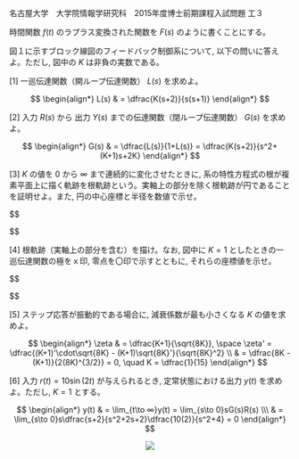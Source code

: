 名古屋大学　大学院情報学研究科　2015年度博士前期課程入試問題 工３

時間関数 $f(t)$ のラプラス変換された関数を $F(s)$ のように書くことにする。

図１に示すブロック線図のフィードバック制御系について, 以下の問いに答えよ。ただし, 図中の $K$ は非負の実数である。

\[1] 一巡伝達関数（開ループ伝達関数） $L(s)$ を求めよ。

$$
    \begin{align*}
        L(s) & = \dfrac{K(s+2)}{s(s+1)}
    \end{align*}
$$

\[2] 入力 $R(s)$ から 出力 $Y(s)$ までの伝達関数（閉ループ伝達関数） $G(s)$ を求めよ。

$$
    \begin{align*}
        G(s) & = \dfrac{L(s)}{1+L(s)} = \dfrac{K(s+2)}{s^2+(K+1)s+2K}
    \end{align*}
$$

\[3] $K$ の値を $0$ から ∞ まで連続的に変化させたときに, 系の特性方程式の根が複素平面上に描く軌跡を根軌跡という。実軸上の部分を除く根軌跡が円であることを証明せよ。また, 円の中心座標と半径を数値で示せ。

$$
    
$$

\[4] 根軌跡（実軸上の部分を含む）を描け。なお, 図中に $K = 1$ としたときの一巡伝達関数の極をｘ印, 零点を〇印で示すとともに, それらの座標値を示せ。

$$

$$  

\[5] ステップ応答が振動的である場合に, 減衰係数が最も小さくなる $K$ の値を求めよ。

$$
  \begin{align*}
    \zeta & = \dfrac{K+1}{\sqrt{8K}}, \space \zeta' = \dfrac{(K+1)'\cdot\sqrt{8K} - (K+1)\sqrt{8K}'}{\sqrt{8K}^2}
    \\ & = \dfrac{8K - (K+1)}{2(8K)^{3/2}} = 0, \quad  K = \dfrac{1}{15}
  \end{align*}
$$

\[6] 入力 $r(t) = 10\sin(2t)$ が与えられるとき, 定常状態における出力 $y(t)$ を求めよ。ただし, $K = 1$ とする。

$$
    \begin{align*}
        y(t) & = \lim_{t\to ∞}y(t) = \lim_{s\to 0}sG(s)R(s) \\\
        & = \lim_{s\to 0}s\dfrac{s+2}{s^2+2s+2}\dfrac{10(2)}{s^2+4} = 0
    \end{align*}
$$

<p align="center">
    <img src="https://gcdnb.pbrd.co/images/8M4h2hn0LWTi.png?o=1"/>
</p>
